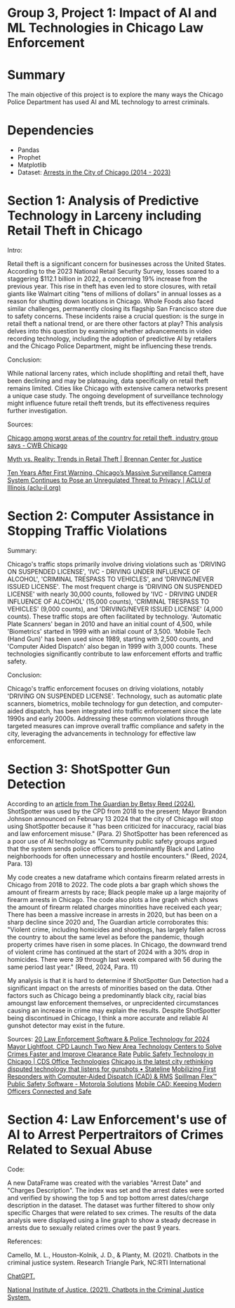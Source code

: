 # Group 3, Project 1: Impact of AI and ML Technologies in Chicago Law Enforcement
# Summary
The main objective of this project is to explore the many ways the Chicago Police Department has used AI and ML technology to arrest criminals.
# Dependencies
* Pandas
* Prophet
* Matplotlib
* Dataset: [Arrests in the City of Chicago (2014 - 2023)](https://www.kaggle.com/datasets/mattop/arrests-in-the-city-of-chicago-2014-2023?resource=download)
# Section 1: Analysis of Predictive Technology in Larceny including Retail Theft in Chicago
Intro:

Retail theft is a significant concern for businesses across the United States. According to the 2023 National Retail Security Survey, losses soared to a staggering $112.1 billion in 2022, a concerning 19% increase from the previous year.
This rise in theft has even led to store closures, with retail giants like Walmart citing "tens of millions of dollars" in annual losses as a reason for shutting down locations in Chicago. Whole Foods also faced similar challenges, permanently closing its flagship San Francisco store due to safety concerns.
These incidents raise a crucial question: is the surge in retail theft a national trend, or are there other factors at play?
This analysis delves into this question by examining whether advancements in video recording technology, including the adoption of predictive AI by retailers and the Chicago Police Department, might be influencing these trends.

Conclusion:

While national larceny rates, which include shoplifting and retail theft, have been declining and may be plateauing, data specifically on retail theft remains limited. Cities like Chicago with extensive camera networks present a unique case study. The ongoing development of surveillance technology might influence future retail theft trends, but its effectiveness requires further investigation. 

Sources:

[Chicago among worst areas of the country for retail theft, industry group says - CWB Chicago](https://cwbchicago.com/2023/11/chicago-among-worst-areas-of-the-country-for-retail-theft-industry-group-says.html)

[Myth vs. Reality: Trends in Retail Theft | Brennan Center for Justice](https://www.brennancenter.org/our-work/research-reports/myth-vs-reality-trends-retail-theft)

[Ten Years After First Warning, Chicago’s Massive Surveillance Camera System Continues to Pose an Unregulated Threat to Privacy | ACLU of Illinois (aclu-il.org)](https://www.aclu-il.org/sites/default/files/field_documents/video_camera_surveillance_in_chicago.pdf)
# Section 2: Computer Assistance in Stopping Traffic Violations
Summary:

Chicago's traffic stops primarily involve driving violations such as 'DRIVING ON SUSPENDED LICENSE', 'IVC - DRIVING UNDER INFLUENCE OF ALCOHOL', 'CRIMINAL TRESPASS TO VEHICLES', and 'DRIVING/NEVER ISSUED LICENSE'. The most frequent charge is 'DRIVING ON SUSPENDED LICENSE' with nearly 30,000 counts, followed by 'IVC - DRIVING UNDER INFLUENCE OF ALCOHOL' (15,000 counts), 'CRIMINAL TRESPASS TO VEHICLES' (9,000 counts), and 'DRIVING/NEVER ISSUED LICENSE' (4,000 counts).
These traffic stops are often facilitated by technology. 'Automatic Plate Scanners' began in 2010 and have an initial count of 4,500, while 'Biometrics' started in 1999 with an initial count of 3,500. 'Mobile Tech (Hand Gun)' has been used since 1989, starting with 2,500 counts, and 'Computer Aided Dispatch' also began in 1999 with 3,000 counts. These technologies significantly contribute to law enforcement efforts and traffic safety.

Conclusion:

Chicago's traffic enforcement focuses on driving violations, notably 'DRIVING ON SUSPENDED LICENSE'. Technology, such as automatic plate scanners, biometrics, mobile technology for gun detection, and computer-aided dispatch, has been integrated into traffic enforcement since the late 1990s and early 2000s. Addressing these common violations through targeted measures can improve overall traffic compliance and safety in the city, leveraging the advancements in technology for effective law enforcement.
# Section 3: ShotSpotter Gun Detection
According to an [article from The Guardian by Betsy Reed (2024)](https://www.theguardian.com/us-news/2024/feb/14/chicago-shotspotter-contract), ShotSpotter was used by the CPD from 2018 to the present; Mayor Brandon Johnson announced on February 13 2024 that the city of Chicago will stop using ShotSpotter because it "has been criticized for inaccuracy, racial bias and law enforcement misuse." (Para. 2) ShotSpotter has been referenced as a poor use of AI technology as "Community public safety groups argued that the system sends police officers to predominantly Black and Latino neighborhoods for often unnecessary and hostile encounters." (Reed, 2024, Para. 13)

My code creates a new dataframe which contains firearm related arrests in Chicago from 2018 to 2022. The code plots a bar graph which shows the amount of firearm arrests by race; Black people make up a large majority of firearm arrests in Chicago. The code also plots a line graph which shows the amount of firearm related charges minorities have received each year; There has been a massive increase in arrests in 2020, but has been on a sharp decline since 2020 and, The Guardian article corroborates this: "Violent crime, including homicides and shootings, has largely fallen across the country to about the same level as before the pandemic, though property crimes have risen in some places. In Chicago, the downward trend of violent crime has continued at the start of 2024 with a 30% drop in homicides. There were 39 through last week compared with 56 during the same period last year." (Reed, 2024, Para. 11)

My analysis is that it is hard to determine if ShotSpotter Gun Detection had a significant impact on the arrests of minorities based on the data. Other factors such as Chicago being a predominantly black city, racial bias amoungst law enforcement themselves, or unprecidented circumstances causing an increase in crime may explain the results. Despite ShotSpotter being discontinued in Chicago, I think a more accurate and reliable AI gunshot detector may exist in the future.

Sources:
[20 Law Enforcement Software & Police Technology for 2024](https://10-8systems.com/20-latest-law-enforcement-software-and-police-technologies/)
[Mayor Lightfoot, CPD Launch Two New Area Technology Centers to Solve Crimes Faster and Improve Clearance Rate](https://www.chicago.gov/city/en/depts/mayor/press_room/press_releases/2019/august/AreaTechnologyCenters.html)
[Public Safety Technology in Chicago | CDS Office Technologies](https://www.cdsofficetech.com/public-safety-technology-in-chicago/)
[Chicago is the latest city rethinking disputed technology that listens for gunshots • Stateline](https://stateline.org/2024/02/27/chicago-is-the-latest-city-rethinking-disputed-technology-that-listens-for-gunshots/)
[Mobilizing First Responders with Computer-Aided Dispatch (CAD) & RMS](https://10-8systems.com/first-responders-with-CAD-and-RMS/)
[Spillman Flex™ Public Safety Software   - Motorola Solutions](https://www.motorolasolutions.com/en_us/products/command-center-software/public-safety-software/flex.html)
[Mobile CAD: Keeping Modern Officers Connected and Safe](https://insights.samsung.com/2018/12/11/mobile-cad-keeping-modern-officers-connected-and-safe/)

# Section 4: Law Enforcement's use of AI to Arrest Perpertraitors of Crimes Related to Sexual Abuse
Code:

A new DataFrame was created with the variables "Arrest Date" and "Charges Description".
The index was set and the arrest dates were sorted and verified by showing the top 5 and top bottom arrest dates/charge description in the dataset.
The dataset was further filtered to show only specific Charges that were related to sex crimes.
The results of the data analysis were displayed using a line graph to show a steady decrease in arrests due to sexually related crimes over the past 9 years.

References:

Camello, M. L., Houston-Kolnik, J. D., & Planty, M.
(2021). Chatbots in the criminal justice system.
Research Triangle Park, NC:RTI International

[ChatGPT.](https://chat.openai.com/)

[National Institute of Justice. (2021). Chatbots in the Criminal Justice System.](https://cjtec.org/files/65532ea7aa6f8)


